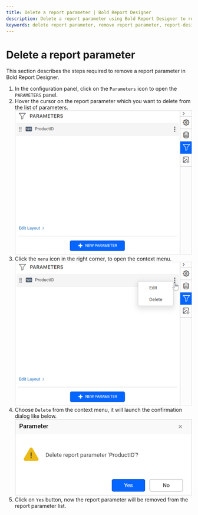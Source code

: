 ```yaml
---
title: Delete a report parameter | Bold Report Designer
description: Delete a report parameter using Bold Report Designer to remove the report parameters that are no longer in use.
keywords: delete report parameter, remove report parameter, report-designer, parameters
---
```


# Delete a report parameter

This section describes the steps required to remove a report parameter in Bold Report Designer.

1. In the configuration panel, click on the `Parameters` icon to open the `PARAMETERS` panel.
2. Hover the cursor on the report parameter which you want to delete from the list of parameters.
  ![Parameter list view](/static/assets/on-premise/images/report-designer/report-parameters/delete-report-parameter/parameter-list-view.png '#width=540px')
3. Click the `menu` icon in the right corner, to open the context menu.
  ![Open context menu](/static/assets/on-premise/images/report-designer/report-parameters/delete-report-parameter/open-context-menu.png '#width=540px')
4. Choose `Delete` from the context menu, it will launch the confirmation dialog like below.
  ![Parameter delete confirmation dialog](/static/assets/on-premise/images/report-designer/report-parameters/delete-report-parameter/parameter-delete-confirmation-dialog.png '#width=430px')
5. Click on `Yes` button, now the report parameter will be removed from the report parameter list.